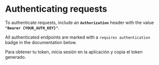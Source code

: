 # Authenticating requests

To authenticate requests, include an **`Authorization`** header with the value **`"Bearer {YOUR_AUTH_KEY}"`**.

All authenticated endpoints are marked with a `requires authentication` badge in the documentation below.

Para obtener tu token, inicia sesión en la aplicación y copia el token generado.
